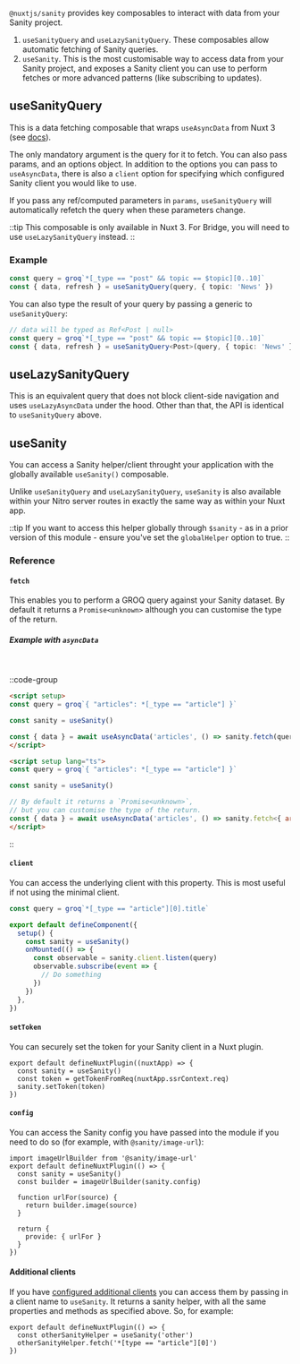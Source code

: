 `@nuxtjs/sanity` provides key composables to interact with data from your Sanity project.

1. `useSanityQuery` and `useLazySanityQuery`. These composables allow automatic fetching of Sanity queries.
2. `useSanity`. This is the most customisable way to access data from your Sanity project, and exposes a Sanity client you can use to perform fetches or more advanced patterns (like subscribing to updates).

## useSanityQuery

This is a data fetching composable that wraps `useAsyncData` from Nuxt 3 (see [docs](https://nuxt.com/docs/getting-started/data-fetching#useasyncdata)).

The only mandatory argument is the query for it to fetch. You can also pass params, and an options object. In addition to the options you can pass to `useAsyncData`, there is also a `client` option for specifying which configured Sanity client you would like to use.

If you pass any ref/computed parameters in `params`, `useSanityQuery` will automatically refetch the query when these parameters change.

::tip
This composable is only available in Nuxt 3. For Bridge, you will need to use `useLazySanityQuery` instead.
::

### Example

```ts
const query = groq`*[_type == "post" && topic == $topic][0..10]`
const { data, refresh } = useSanityQuery(query, { topic: 'News' })
```

You can also type the result of your query by passing a generic to `useSanityQuery`:

```ts
// data will be typed as Ref<Post | null>
const query = groq`*[_type == "post" && topic == $topic][0..10]`
const { data, refresh } = useSanityQuery<Post>(query, { topic: 'News' })
```

## useLazySanityQuery

This is an equivalent query that does not block client-side navigation and uses `useLazyAsyncData` under the hood. Other than that, the API is identical to `useSanityQuery` above.

## useSanity

You can access a Sanity helper/client throught your application with the globally available `useSanity()` composable.

Unlike `useSanityQuery` and `useLazySanityQuery`, `useSanity` is also available within your Nitro server routes in exactly the same way as within your Nuxt app.

::tip
If you want to access this helper globally through `$sanity` - as in a prior version of this module - ensure you've set the `globalHelper` option to true.
::

### Reference

#### `fetch`

This enables you to perform a GROQ query against your Sanity dataset. By default it returns a `Promise<unknown>` although you can customise the type of the return.

##### Example with `asyncData`

<br />

::code-group
```html [JavaScript]
<script setup>
const query = groq`{ "articles": *[_type == "article"] }`

const sanity = useSanity()

const { data } = await useAsyncData('articles', () => sanity.fetch(query))
</script>
```

```html [TypeScript]
<script setup lang="ts">
const query = groq`{ "articles": *[_type == "article"] }`

const sanity = useSanity()

// By default it returns a `Promise<unknown>`,
// but you can customise the type of the return.
const { data } = await useAsyncData('articles', () => sanity.fetch<{ articles: Article[] }>(query))
</script>
```
::

#### `client`

You can access the underlying client with this property. This is most useful if not using the minimal client.

```ts
const query = groq`*[_type == "article"][0].title`

export default defineComponent({
  setup() {
    const sanity = useSanity()
    onMounted(() => {
      const observable = sanity.client.listen(query)
      observable.subscribe(event => {
        // Do something
      })
    })
  },
})
```

#### `setToken`

You can securely set the token for your Sanity client in a Nuxt plugin.

```js{}[plugins/sanity.server.ts]
export default defineNuxtPlugin((nuxtApp) => {
  const sanity = useSanity()
  const token = getTokenFromReq(nuxtApp.ssrContext.req)
  sanity.setToken(token)
})
```

#### `config`

You can access the Sanity config you have passed into the module if you need to do so (for example, with `@sanity/image-url`):

```js{}[plugins/sanity.ts]
import imageUrlBuilder from '@sanity/image-url'
export default defineNuxtPlugin(() => {
  const sanity = useSanity()
  const builder = imageUrlBuilder(sanity.config)

  function urlFor(source) {
    return builder.image(source)
  }

  return {
    provide: { urlFor }
  }
})
```

#### Additional clients

If you have [configured additional clients](/getting-started/configuration#additionalclients) you can access them by passing in a client name to `useSanity`. It returns a sanity helper, with all the same properties and methods as specified above. So, for example:

```js{}[plugins/fetch.ts]
export default defineNuxtPlugin(() => {
  const otherSanityHelper = useSanity('other')
  otherSanityHelper.fetch('*[type == "article"][0]')
})
```
